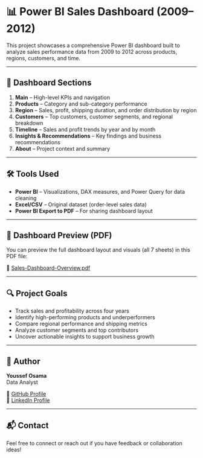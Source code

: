 # 📊 Power BI Sales Dashboard (2009–2012)

This project showcases a comprehensive Power BI dashboard built to analyze sales performance data from 2009 to 2012 across products, regions, customers, and time.

---

## 📁 Dashboard Sections

1. **Main** – High-level KPIs and navigation
2. **Products** – Category and sub-category performance
3. **Region** – Sales, profit, shipping duration, and order distribution by region
4. **Customers** – Top customers, customer segments, and regional breakdown
5. **Timeline** – Sales and profit trends by year and by month
6. **Insights & Recommendations** – Key findings and business recommendations
7. **About** – Project context and summary

---

## 🛠 Tools Used

- **Power BI** – Visualizations, DAX measures, and Power Query for data cleaning
- **Excel/CSV** – Original dataset (order-level sales data)
- **Power BI Export to PDF** – For sharing dashboard layout

---

## 📄 Dashboard Preview (PDF)

You can preview the full dashboard layout and visuals (all 7 sheets) in this PDF file:

📁 [Sales-Dashboard-Overview.pdf](Sales-Dashboard-Overview.pdf)

---

## 🔍 Project Goals

- Track sales and profitability across four years
- Identify high-performing products and underperformers
- Compare regional performance and shipping metrics
- Analyze customer segments and top contributors
- Uncover actionable insights to support business growth

---

## 👤 Author

**Youssef Osama**  
Data Analyst  

🔗 [GitHub Profile](https://github.com/Youssef-Osama1)  
🔗 [LinkedIn Profile](https://linkedin.com/in/youssef-osama-770a19297)

---

## 📬 Contact

Feel free to connect or reach out if you have feedback or collaboration ideas!
